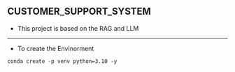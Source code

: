 ## CUSTOMER_SUPPORT_SYSTEM
- This project is based on the RAG and LLM









------------------------------------------------------------------------------------------------------------------------------------------------------------------------------------------------
- To create the Envinorment
```
conda create -p venv python=3.10 -y
```

